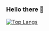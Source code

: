 ### Hello there 👋

[![Top Langs](https://github-readme-stats.vercel.app/api/top-langs/?username=nizam19&layout=compact)](https://github.com/anuraghazra/github-readme-stats)

<!--
**nizam19/nizam19** is a ✨ _special_ ✨ repository because its `README.md` (this file) appears on your GitHub profile.

Here are some ideas to get you started:

- 🔭 I’m currently working on ...
- 🌱 I’m currently learning ...
- 👯 I’m looking to collaborate on ...
- 🤔 I’m looking for help with ...
- 💬 Ask me about ...
- 📫 How to reach me: ...
- 😄 Pronouns: ...
- ⚡ Fun fact: ...
-->
